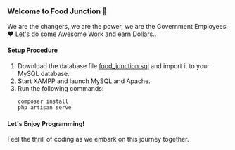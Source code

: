 ### Welcome to Food Junction 🍔

We are the changers, we are the power, we are the Government Employees. ❤️ Let's do some Awesome Work and earn Dollars..

#### Setup Procedure
1. Download the database file [food_junction.sql](link_to_file) and import it to your MySQL database.
2. Start XAMPP and launch MySQL and Apache.
3. Run the following commands:
    ```bash
    composer install
    php artisan serve
    ```

#### Let's Enjoy Programming!
Feel the thrill of coding as we embark on this journey together.
